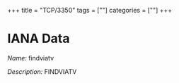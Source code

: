 +++
title = "TCP/3350"
tags = [""]
categories = [""]
+++

# IANA Data

_Name:_ findviatv

_Description:_ FINDVIATV

